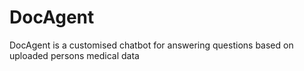 # DocAgent
DocAgent is a customised chatbot for answering questions based on uploaded persons medical data

